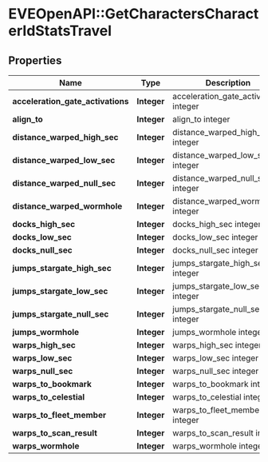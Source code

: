 # EVEOpenAPI::GetCharactersCharacterIdStatsTravel

## Properties
Name | Type | Description | Notes
------------ | ------------- | ------------- | -------------
**acceleration_gate_activations** | **Integer** | acceleration_gate_activations integer | [optional] 
**align_to** | **Integer** | align_to integer | [optional] 
**distance_warped_high_sec** | **Integer** | distance_warped_high_sec integer | [optional] 
**distance_warped_low_sec** | **Integer** | distance_warped_low_sec integer | [optional] 
**distance_warped_null_sec** | **Integer** | distance_warped_null_sec integer | [optional] 
**distance_warped_wormhole** | **Integer** | distance_warped_wormhole integer | [optional] 
**docks_high_sec** | **Integer** | docks_high_sec integer | [optional] 
**docks_low_sec** | **Integer** | docks_low_sec integer | [optional] 
**docks_null_sec** | **Integer** | docks_null_sec integer | [optional] 
**jumps_stargate_high_sec** | **Integer** | jumps_stargate_high_sec integer | [optional] 
**jumps_stargate_low_sec** | **Integer** | jumps_stargate_low_sec integer | [optional] 
**jumps_stargate_null_sec** | **Integer** | jumps_stargate_null_sec integer | [optional] 
**jumps_wormhole** | **Integer** | jumps_wormhole integer | [optional] 
**warps_high_sec** | **Integer** | warps_high_sec integer | [optional] 
**warps_low_sec** | **Integer** | warps_low_sec integer | [optional] 
**warps_null_sec** | **Integer** | warps_null_sec integer | [optional] 
**warps_to_bookmark** | **Integer** | warps_to_bookmark integer | [optional] 
**warps_to_celestial** | **Integer** | warps_to_celestial integer | [optional] 
**warps_to_fleet_member** | **Integer** | warps_to_fleet_member integer | [optional] 
**warps_to_scan_result** | **Integer** | warps_to_scan_result integer | [optional] 
**warps_wormhole** | **Integer** | warps_wormhole integer | [optional] 



